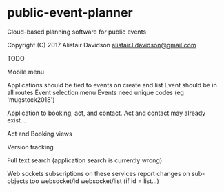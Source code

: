 # public-event-planner

Cloud-based planning software for public events

Copyright (C) 2017 Alistair Davidson <alistair.l.davidson@gmail.com>

TODO

Mobile menu

Applications should be tied to events on create and list
    Event should be in all routes
    Event selection menu
    Events need unique codes (eg 'mugstock2018')

Application to booking, act, and contact. Act and contact may already exist...

Act and Booking views

Version tracking

Full text search (application search is currently wrong)

Web sockets subscriptions on these services report changes on sub-objects too
    websocket/id
    websocket/list (if id = list...)
